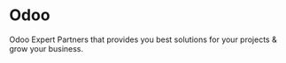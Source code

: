 # Odoo
Odoo Expert Partners that provides you best solutions for your projects &amp; grow your business.
